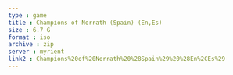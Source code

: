 ```yaml
---
type : game
title : Champions of Norrath (Spain) (En,Es)
size : 6.7 G
format : iso
archive : zip
server : myrient
link2 : Champions%20of%20Norrath%20%28Spain%29%20%28En%2CEs%29
---
```

